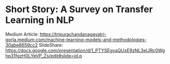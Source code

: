 # Short Story: A Survey on Transfer Learning in NLP
Medium Article: https://tripurachandanagayatri-gorla.medium.com/machine-learning-models-and-methodologies-30abe8659cc2
SlideShare: https://docs.google.com/presentation/d/1_PTYSEgvaQUxE9zNL3eIJRc0Wghp31fgzH0LYeVP_Zs/edit#slide=id.p

